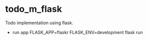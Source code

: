 # todo_m_flask
Todo implementation using flask.

* run app
FLASK_APP=flaskr FLASK_ENV=development flask run